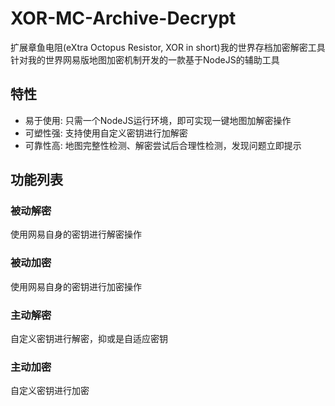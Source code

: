 # XOR-MC-Archive-Decrypt
扩展章鱼电阻(eXtra Octopus Resistor, XOR in short)我的世界存档加密解密工具  
针对我的世界网易版地图加密机制开发的一款基于NodeJS的辅助工具
## 特性
+ 易于使用: 只需一个NodeJS运行环境，即可实现一键地图加解密操作
+ 可塑性强: 支持使用自定义密钥进行加解密
+ 可靠性高: 地图完整性检测、解密尝试后合理性检测，发现问题立即提示

## 功能列表
### 被动解密
使用网易自身的密钥进行解密操作
### 被动加密
使用网易自身的密钥进行加密操作
### 主动解密
自定义密钥进行解密，抑或是自适应密钥
### 主动加密
自定义密钥进行加密

